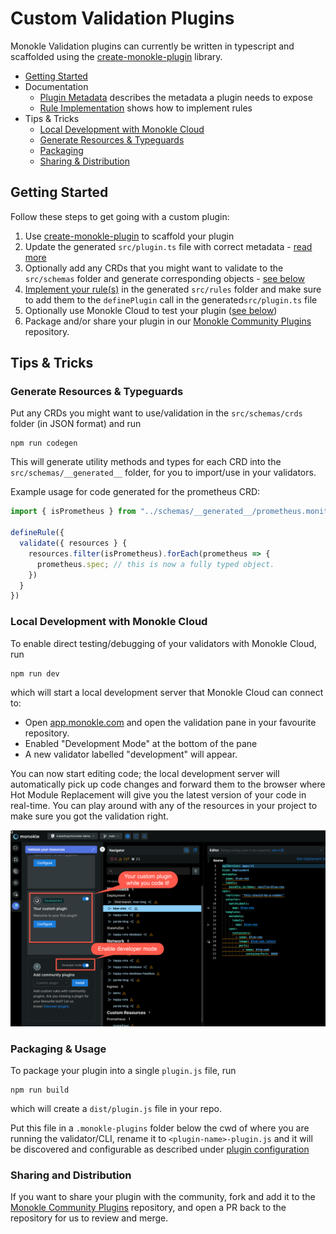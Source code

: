 # Custom Validation Plugins

Monokle Validation plugins can currently be written in typescript and scaffolded using the 
[create-monokle-plugin](../create-monokle-plugin) library. 

- [Getting Started](#getting-started)
- Documentation
  - [Plugin Metadata](plugin-metadata.md) describes the metadata a plugin needs to expose
  - [Rule Implementation](rule-implementation.md) shows how to implement rules
- Tips & Tricks
  - [Local Development with Monokle Cloud](#local-development-with-monokle-cloud)
  - [Generate Resources & Typeguards](#generate-resources--typeguards)
  - [Packaging](#packaging)
  - [Sharing & Distribution](#sharing-and-distribution)

## Getting Started

Follow these steps to get going with a custom plugin:

1. Use [create-monokle-plugin](../../create-monokle-plugin) to scaffold your plugin
2. Update the generated `src/plugin.ts` file with correct metadata - [read more](plugin-metadata.md)
3. Optionally add any CRDs that you might want to validate to the `src/schemas` folder and generate corresponding objects - [see below](#generate-resources--typeguards)
4. [Implement your rule(s)](rule-implementation.md) in the generated `src/rules` folder and make sure to add them to the `definePlugin` call in the generated`src/plugin.ts` file
5. Optionally use Monokle Cloud to test your plugin ([see below](#local-development-with-monokle-cloud))
6. Package and/or share your plugin in our [Monokle Community Plugins](https://github.com/kubeshop/monokle-community-plugins) repository.

## Tips & Tricks

### Generate Resources & Typeguards

Put any CRDs you might want to use/validation in the `src/schemas/crds` folder (in JSON format) and run

```
npm run codegen
```

This will generate utility methods and types for each CRD into the `src/schemas/__generated__` folder, for you
to import/use in your validators.

Example usage for code generated for the prometheus CRD:

```typescript
import { isPrometheus } from "../schemas/__generated__/prometheus.monitoring.coreos.com.v1.js";

defineRule({
  validate({ resources } {
    resources.filter(isPrometheus).forEach(prometheus => {
      prometheus.spec; // this is now a fully typed object.
    })
  }
})
```

### Local Development with Monokle Cloud

To enable direct testing/debugging of your validators with Monokle Cloud, run 

```
npm run dev
```

which will start a local development server that Monokle Cloud can connect to:

- Open [app.monokle.com](https://app.monokle.com) and open the validation pane in your favourite repository.
- Enabled "Development Mode" at the bottom of the pane
- A new validator labelled "development" will appear.

You can now start editing code; the local development server will automatically pick up code changes and forward
them to the browser where Hot Module Replacement will give you the latest version of your code in real-time.
You can play around with any of the resources in your project to make sure you got the validation right.

![monokle-cloud-developer-mode.png](images/monokle-cloud-developer-mode.png)

### Packaging & Usage

To package your plugin into a single `plugin.js` file, run

```
npm run build
```

which will create a `dist/plugin.js` file in your repo. 

Put this file in a `.monokle-plugins` folder below the cwd of where you are running the validator/CLI, rename it to
`<plugin-name>-plugin.js` and it will be discovered and configurable as described 
under [plugin configuration](configuration.md)

### Sharing and Distribution

If you want to share your plugin with the community, fork and add it to the
[Monokle Community Plugins](https://github.com/kubeshop/monokle-community-plugins)
repository, and open a PR back to the repository for us to review and merge.







